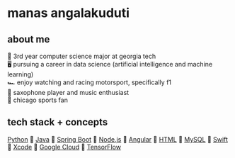 # manas angalakuduti
## about me
:bee:  3rd year computer science major at georgia tech  
:desktop_computer:  pursuing a career in data science (artificial intelligence and machine learning)  
:racing_car:  enjoy watching and racing motorsport, specifically f1  
:saxophone:  saxophone player and music enthusiast  
:basketball:  chicago sports fan  


## tech stack + concepts
<a href="https://www.python.org/" target="_blank">Python</a> :small_blue_diamond: <a href="https://docs.oracle.com/javase/specs/index.html">Java</a> :small_blue_diamond: <a href="https://spring.io/projects/spring-boot">Spring Boot</a> :small_blue_diamond: <a href="https://nodejs.org/en/">Node.js</a> :small_blue_diamond: <a href="https://angular.io/">Angular</a> :small_blue_diamond: <a href="https://html.com/">HTML</a> :small_blue_diamond: <a href="https://www.mysql.com/">MySQL</a> :small_blue_diamond: <a href="https://developer.apple.com/swift/">Swift</a> :small_blue_diamond: <a href="https://developer.apple.com/xcode/">Xcode</a> :small_blue_diamond: <a href="https://cloud.google.com/">Google Cloud</a> :small_blue_diamond: <a href="https://www.tensorflow.org/">TensorFlow</a>  

<!--
:dizzy: <a href="https://www.javascript.com/">JavaScript</a> :dizzy: <a href="https://openjfx.io/">JavaFX</a> 
:dizzy: <a href="https://firebase.google.com/">Google Firebase</a>
:dizzy: <a href="https://www.jenkins.io/">Jenkins</a>
-->
<!--
Spring Boot, Angular other techs

also section about interests such as f1, chicago sports, music (check out my spotify)
-->
<!--
**manasangalakuduti/manasangalakuduti** is a ✨ _special_ ✨ repository because its `README.md` (this file) appears on your GitHub profile.

Here are some ideas to get you started:

- 🔭 I’m currently working on ...
- 🌱 I’m currently learning ...
- 👯 I’m looking to collaborate on ...
- 🤔 I’m looking for help with ...
- 💬 Ask me about ...
- 📫 How to reach me: ...
- 😄 Pronouns: ...
- ⚡ Fun fact: ...
-->
